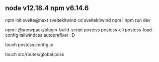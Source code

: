 node v12.18.4
npm v6.14.6
---
npm init svelte@next sveltekitwind
cd sveltekitwind
npm i
npm run dev

npm i @snowpack/plugin-build-script postcss postcss-cli postcss-load-config tailwindcss autoprefixer -D

touch postcss.config.js

touch src/routes/global.pcss